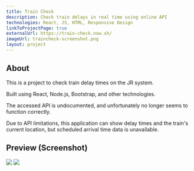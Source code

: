 ```yaml
---
title: Train Check
description: Check train delays in real time using online API
technologies: React, JS, HTML, Responsive Design
linkToProjectPage: true
externalUrl: https://train-check.now.sh/
imageUrl: traincheck-screenshot.png
layout: project
---
```


## About

This is a project to check train delay times on the JR system.

Built using React, Node.js, Bootstrap, and other technologies.

The accessed API is undocumented, and unfortunately no longer seems to function correctly.

Due to API limitations, this application can show delay times and the train's current location, but scheduled arrival time data is unavailable.

## Preview (Screenshot)

![](/assets/projects/traincheck-screenshot.png)
![](/assets/projects/traincheck-fullsize2.png)
